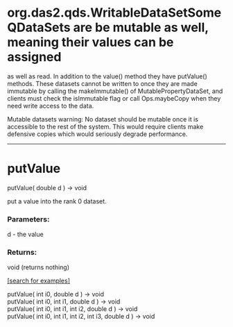 # org.das2.qds.WritableDataSetSome QDataSets are be mutable as well, meaning their values can be assigned
 as well as read.  In addition to the value() method they have putValue() methods.
 These datasets cannot be written to once they are made 
 immutable by calling the makeImmutable() of MutablePropertyDataSet, and clients 
 must check the isImmutable flag or call Ops.maybeCopy when they need write 
 access to the data.
   
 Mutable datasets warning: No dataset should be mutable once it is accessible to the
 rest of the system.  This would require clients make defensive copies which would 
 seriously degrade performance.
***
<a name="putValue"></a>
# putValue
putValue( double d ) &rarr; void

put a value into the rank 0 dataset.

### Parameters:
d - the value

### Returns:
void (returns nothing)


<a href="https://github.com/autoplot/dev/search?q=putValue&unscoped_q=putValue">[search for examples]</a>

putValue( int i0, double d ) &rarr; void<br>
putValue( int i0, int i1, double d ) &rarr; void<br>
putValue( int i0, int i1, int i2, double d ) &rarr; void<br>
putValue( int i0, int i1, int i2, int i3, double d ) &rarr; void<br>

